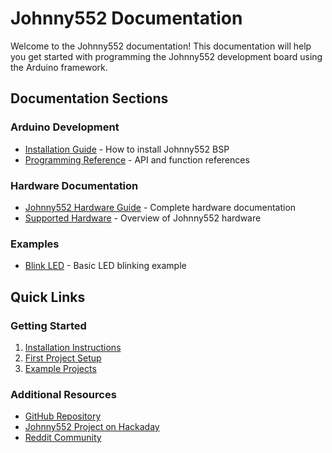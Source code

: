 # Johnny552 Documentation

Welcome to the Johnny552 documentation! This documentation will help you get started with programming the Johnny552 development board using the Arduino framework.

## Documentation Sections

### Arduino Development
- [Installation Guide](arduino/Johnny552_ArduinoInstallation.md) - How to install Johnny552 BSP
- [Programming Reference](arduino/Johnny552_Documentation.md#programming-reference) - API and function references

### Hardware Documentation
- [Johnny552 Hardware Guide](hardware/johnny522_HardwareDocumentation.md) - Complete hardware documentation
- [Supported Hardware](arduino/Johnny552_Documentation.md#supported-hardware) - Overview of Johnny552 hardware

### Examples
- [Blink LED](examples/Blink_LED_Example.md) - Basic LED blinking example

## Quick Links

### Getting Started
1. [Installation Instructions](arduino/Johnny552_ArduinoInstallation.md)
2. [First Project Setup](arduino/Johnny552_Documentation.md#setting-up-your-first-project)
3. [Example Projects](arduino/Johnny552_Documentation.md#finding-examples)

### Additional Resources
- [GitHub Repository](https://github.com/Johnny552/johnny552-arduino-bsp)
- [Johnny552 Project on Hackaday](https://hackaday.io/project/202773-johnny552-iot-development-board)
- [Reddit Community](https://www.reddit.com/r/Johnny552)
